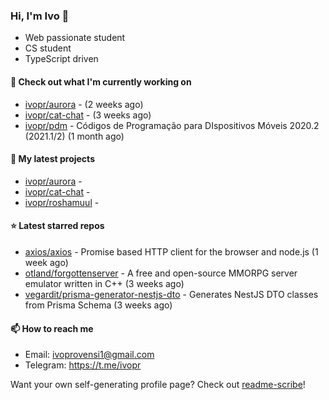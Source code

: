 ### Hi, I'm Ivo 👋

* Web passionate student
* CS student
* TypeScript driven

#### 👷 Check out what I'm currently working on

- [ivopr/aurora](https://github.com/ivopr/aurora) -  (2 weeks ago)
- [ivopr/cat-chat](https://github.com/ivopr/cat-chat) -  (3 weeks ago)
- [ivopr/pdm](https://github.com/ivopr/pdm) - Códigos de Programação para DIspositivos Móveis 2020.2 (2021.1/2) (1 month ago)

#### 🌱 My latest projects

- [ivopr/aurora](https://github.com/ivopr/aurora) - 
- [ivopr/cat-chat](https://github.com/ivopr/cat-chat) - 
- [ivopr/roshamuul](https://github.com/ivopr/roshamuul) - 

#### ⭐️ Latest starred repos

- [axios/axios](https://github.com/axios/axios) - Promise based HTTP client for the browser and node.js (1 week ago)
- [otland/forgottenserver](https://github.com/otland/forgottenserver) - A free and open-source MMORPG server emulator written in C&#43;&#43; (3 weeks ago)
- [vegardit/prisma-generator-nestjs-dto](https://github.com/vegardit/prisma-generator-nestjs-dto) - Generates NestJS DTO classes from Prisma Schema (3 weeks ago)

#### 📫 How to reach me

- Email: [ivoprovensi1@gmail.com](mailto://ivoprovensi1@gmail.com)
- Telegram: https://t.me/ivopr

Want your own self-generating profile page? Check out [readme-scribe](https://github.com/muesli/readme-scribe)!
